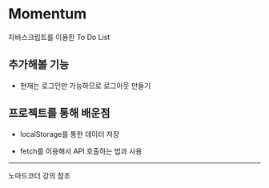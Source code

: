 # Momentum

자바스크립트를 이용한 To Do List

## 추가해볼 기능

* 현재는 로그인만 가능하므로 로그아웃 만들기



## 프로젝트를 통해 배운점

* localStorage를 통한 데이터 저장

* fetch를 이용해서 API 호출하는 법과 사용

---

노마드코더 강의 참조
